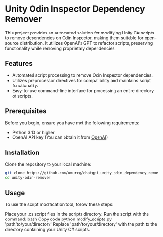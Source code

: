 # Unity Odin Inspector Dependency Remover

This project provides an automated solution for modifying Unity C# scripts to remove dependencies on Odin Inspector, making them suitable for open-source distribution. It utilizes OpenAI's GPT to refactor scripts, preserving functionality while removing proprietary dependencies.

## Features

- Automated script processing to remove Odin Inspector dependencies.
- Utilizes preprocessor directives for compatibility and maintains script functionality.
- Easy-to-use command-line interface for processing an entire directory of scripts.

## Prerequisites

Before you begin, ensure you have met the following requirements:

- Python 3.10 or higher
- OpenAI API key (You can obtain it from [OpenAI](https://openai.com/))

## Installation

Clone the repository to your local machine:

```bash
git clone https://github.com/umurcg/chatgpt_unity_odin_dependency_remover.git
cd unity-odin-remover
```

## Usage

To use the script modification tool, follow these steps:

Place your .cs script files in the scripts directory.
Run the script with the command:
bash
Copy code
python modify_scripts.py 'path/to/your/directory'
Replace 'path/to/your/directory' with the path to the directory containing your Unity C# scripts.